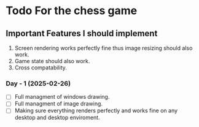# Todo For the chess game
## Important Features I should implement
1. Screen rendering works perfectly fine thus image resizing should also work.
2. Game state should also work.
2. Cross compatability.

### Day - 1 (2025-02-26)
 - [ ]  Full managment of windows drawing. 
 - [ ]  Full managment of image drawing. 
 - [ ]  Making sure everything renders perfectly and works fine on any desktop and desktop enviroment.
